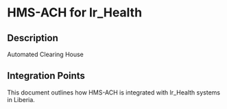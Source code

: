 # HMS-ACH for lr_Health

## Description

Automated Clearing House

## Integration Points

This document outlines how HMS-ACH is integrated with lr_Health systems in Liberia.
